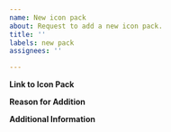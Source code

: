 ```yaml
---
name: New icon pack
about: Request to add a new icon pack.
title: ''
labels: new pack
assignees: ''

---
```


**Link to Icon Pack**
<!-- Provide a link to the icon pack's page -->

**Reason for Addition**
<!-- Explain why this icon pack should be added -->

**Additional Information**
<!-- Add any other relevant information here -->
